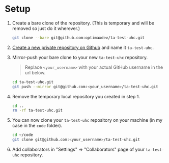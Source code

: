 # Setup
1. Create a bare clone of the repository.
   (This is temporary and will be removed so just do it wherever.)
    ```bash
    git clone --bare git@github.com:optimaxdev/ta-test-uhc.git
    ```

2. [Create a new private repository on Github](https://github.com/new/) and name it `ta-test-uhc`.

3. Mirror-push your bare clone to your new `ta-test-uhc` repository.
   > Replace `<your_username>` with your actual GitHub username in the url below.

   ```bash
   cd ta-test-uhc.git
   git push --mirror git@github.com:<your_username>/ta-test-uhc.git
   ```

4. Remove the temporary local repository you created in step 1.
   ```bash
   cd ..
   rm -rf ta-test-uhc.git
   ```

5. You can now clone your `ta-test-uhc` repository on your machine (in my case in the `code` folder).
   ```bash
   cd ~/code
   git clone git@github.com:<your_username>/ta-test-uhc.git
   ```

6. Add collaborators in "Settings" => "Collaborators" page of your `ta-test-uhc` repository.
